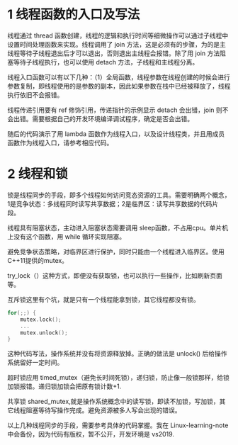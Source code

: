 # 1 线程函数的入口及写法

线程通过 thread 函数创建，线程的逻辑和执行时间等细微操作可以通过子线程中设置时间处理函数来实现。线程调用了 join 方法，这是必须有的步骤，为的是主线程等待子线程退出后才可以退出，否则退出主线程会报错。除了用 join 方法阻塞等待子线程执行，也可以使用 detach 方法，子线程和主线程分离。

线程入口函数可以有以下几种：（1）全局函数，线程参数在线程创建的时候会进行参数复制，即线程使用的是参数的副本，因此如果参数在栈中已经被释放了，线程执行依旧不会报错。

线程传递引用要有 ref 修饰引用，传递指针的示例显示 detach 会出错，join 则不会出错。需要根据自己的开发环境编译调试程序，确定是否会出错。

随后的代码演示了用 lambda 函数作为线程入口，以及设计线程类，并且用成员函数作为线程入口，请参考相应代码。

# 2 线程和锁

锁是线程同步的手段，即多个线程如何访问竞态资源的工具。需要明确两个概念，1是竞争状态：多线程同时读写共享数据；2是临界区：读写共享数据的代码片段。

线程具有阻塞状态，主动进入阻塞状态需要调用 sleep函数，不占用cpu。单片机上没有这个函数，用 while 循环实现阻塞。

避免竞争状态策略，对临界区进行保护，同时只能由一个线程进入临界区。使用C++11提供的mutex。

try_lock（）这种方式，即便没有获取锁，也可以执行一些操作，比如刷新页面等。

互斥锁这里有个坑，就是只有一个线程能拿到锁，其它线程都没有锁。

```c++
for(;;) {
    mutex.lock();
    ...
    mutex.unlock();
}
```
这种代码写法，操作系统并没有将资源释放掉。正确的做法是 unlock() 后给操作系统留好一定时间。

超时锁应用 timed_mutex（避免长时间死锁），递归锁，防止像一般锁那样，给锁加锁报错。递归锁加锁会把原有锁计数+1.

共享锁 shared_mutex,就是操作系统概念中的读写锁，即读不加锁，写加锁，其它线程阻塞等待写操作完成。避免资源被多人写会出现的错误。

以上几种线程同步的手段，需要参考具体的代码掌握。我在 Linux-learning-note 中会备份，因为代码有版权，暂不公开，开发环境是 vs2019.


